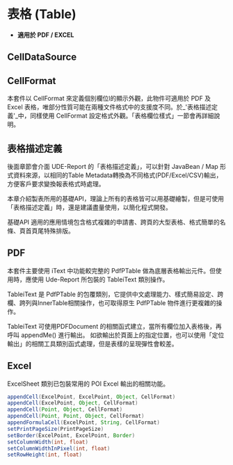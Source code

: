 
# 表格 (Table)

* **適用於 PDF / EXCEL**

## CellDataSource


## CellFormat

本套件以 CellFormat 來定義個別欄位l的顯示外觀，此物件可適用於 PDF 及 Excel 表格，唯部分性質可能在兩種文件格式中的支援度不同。於_'表格描述定義'_中，同樣使用 CellFormat 設定格式外觀。「表格欄位樣式」一節會再詳細說明。

## 表格描述定義

後面章節會介面 UDE-Report 的「表格描述定義」，可以針對 JavaBean / Map 形式資料來源，以相同的Table Metadata轉換為不同格式(PDF/Excel/CSV)輸出，方便客戶要求變換報表格式時處理。

本章介紹製表所用的基礎API，理論上所有的表格皆可以用基礎繪製，但是可使用「表格描述定義」時，還是建議盡量使用，以簡化程式開發。

基礎API 適用的應用情境包含格式複雜的申請書、跨頁的大型表格、格式簡單的名條、頁首頁尾特殊排版。

## PDF

本套件主要使用 iText 中功能較完整的 PdfPTable 做為底層表格輸出元件。但使用時，應使用 Ude-Report 所包裝的 TableiText 類別操作。

TableiText 是 PdfPTable 的包覆類別，它提供中文處理能力、樣式簡易設定、跨欄、跨列與InnerTable相關操作，也可取得原生 PdfPTable 物件進行更複雜的操作。

TableiText 可使用PDFDocument 的相關函式建立，當所有欄位加入表格後，再呼叫 appendMe() 進行輸出。
如欲輸出於頁面上的指定位置，也可以使用「定位輸出」的相關工具類別函式處理，但是表樣的呈現彈性會較差。

## Excel

ExcelSheet 類別已包裝常用的 POI Excel 輸出的相關功能。

``` java
appendCell(ExcelPoint, ExcelPoint, Object, CellFormat)
appendCell(ExcelPoint, Object, CellFormat)
appendCell(Point, Object, CellFormat)
appendCell(Point, Point, Object, CellFormat)
appendFormulaCell(ExcelPoint, String, CellFormat)
setPrintPageSize(PrintPageSize)
setBorder(ExcelPoint, ExcelPoint, Border)
setColumnWidth(int, float)
setColumnWidthInPixel(int, float)
setRowHeight(int, float)
```



